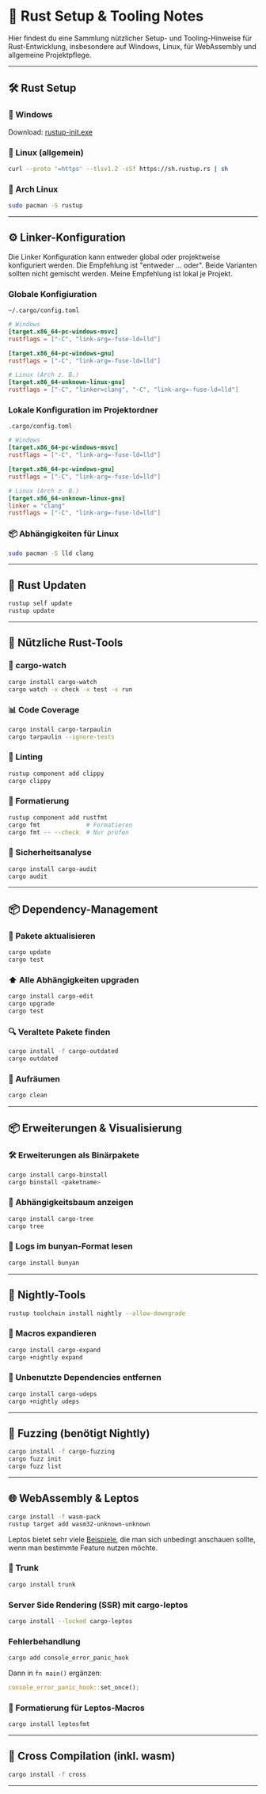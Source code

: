 # 🦀 Rust Setup & Tooling Notes

Hier findest du eine Sammlung nützlicher Setup- und Tooling-Hinweise für Rust-Entwicklung, insbesondere auf Windows, Linux, für WebAssembly und allgemeine Projektpflege.

---

## 🛠 Rust Setup

### 🔹 Windows

Download: [rustup-init.exe](https://www.rust-lang.org/tools/install)

### 🔹 Linux (allgemein)

```bash
curl --proto '=https' --tlsv1.2 -sSf https://sh.rustup.rs | sh
```

### 🔹 Arch Linux

```bash
sudo pacman -S rustup
```

---

## ⚙️ Linker-Konfiguration

Die Linker Konfiguration kann entweder global oder projektweise konfiguriert werden.
Die Empfehlung ist "entweder ... oder". Beide Varianten sollten nicht gemischt werden.
Meine Empfehlung ist lokal je Projekt.

### Globale Konfigiuration

`~/.cargo/config.toml`

```toml
# Windows
[target.x86_64-pc-windows-msvc]
rustflags = ["-C", "link-arg=-fuse-ld=lld"]

[target.x86_64-pc-windows-gnu]
rustflags = ["-C", "link-arg=-fuse-ld=lld"]

# Linux (Arch z. B.)
[target.x86_64-unknown-linux-gnu]
rustflags = ["-C", "linker=clang", "-C", "link-arg=-fuse-ld=lld"]
```

### Lokale Konfiguration im Projektordner

`.cargo/config.toml`

```toml
# Windows
[target.x86_64-pc-windows-msvc]
rustflags = ["-C", "link-arg=-fuse-ld=lld"]

[target.x86_64-pc-windows-gnu]
rustflags = ["-C", "link-arg=-fuse-ld=lld"]

# Linux (Arch z. B.)
[target.x86_64-unknown-linux-gnu]
linker = "clang"
rustflags = ["-C", "link-arg=-fuse-ld=lld"]
```

### 📦 Abhängigkeiten für Linux

```bash
sudo pacman -S lld clang
```

---

## 🔄 Rust Updaten

```bash
rustup self update
rustup update
```

---

## 🔧 Nützliche Rust-Tools

### 🔁 cargo-watch

```bash
cargo install cargo-watch
cargo watch -x check -x test -x run
```

### 📊 Code Coverage

```bash
cargo install cargo-tarpaulin
cargo tarpaulin --ignore-tests
```

### 🧹 Linting

```bash
rustup component add clippy
cargo clippy
```

### 🎨 Formatierung

```bash
rustup component add rustfmt
cargo fmt             # Formatieren
cargo fmt -- --check  # Nur prüfen
```

### 🔐 Sicherheitsanalyse

```bash
cargo install cargo-audit
cargo audit
```

---

## 📦 Dependency-Management

### 🔄 Pakete aktualisieren

```bash
cargo update
cargo test
```

### ⬆️ Alle Abhängigkeiten upgraden

```bash
cargo install cargo-edit
cargo upgrade
cargo test
```

### 🔍 Veraltete Pakete finden

```bash
cargo install -f cargo-outdated
cargo outdated
```

### 🧼 Aufräumen

```bash
cargo clean
```

---

## 📦 Erweiterungen & Visualisierung

### 🛠 Erweiterungen als Binärpakete

```bash
cargo install cargo-binstall
cargo binstall <paketname>
```

### 🌲 Abhängigkeitsbaum anzeigen

```bash
cargo install cargo-tree
cargo tree
```

### 📖 Logs im bunyan-Format lesen

```bash
cargo install bunyan
```

---

## 🌙 Nightly-Tools

```bash
rustup toolchain install nightly --allow-downgrade
```

### 🔎 Macros expandieren

```bash
cargo install cargo-expand
cargo +nightly expand
```

### 🧪 Unbenutzte Dependencies entfernen

```bash
cargo install cargo-udeps
cargo +nightly udeps
```

---

## 🧪 Fuzzing (benötigt Nightly)

```bash
cargo install -f cargo-fuzzing
cargo fuzz init
cargo fuzz list
```

---

## 🌐 WebAssembly & Leptos

```bash
cargo install -f wasm-pack
rustup target add wasm32-unknown-unknown
```

Leptos bietet sehr viele [Beispiele](https://github.com/leptos-rs/leptos/tree/main/examples), die man
sich unbedingt anschauen sollte, wenn man bestimmte Feature nutzen möchte.

### 🔧 Trunk

```bash
cargo install trunk
```

### Server Side Rendering (SSR) mit cargo-leptos

```bash
cargo install --locked cargo-leptos
```

### Fehlerbehandlung

```bash
cargo add console_error_panic_hook
```

Dann in `fn main()` ergänzen:

```rust
console_error_panic_hook::set_once();
```

### 🧽 Formatierung für Leptos-Macros

```bash
cargo install leptosfmt
```

---

## 🐳 Cross Compilation (inkl. wasm)

```bash
cargo install -f cross
```

---
